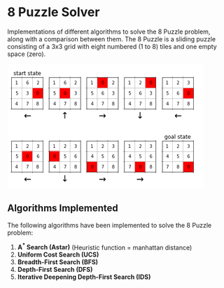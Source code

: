 # 8 Puzzle Solver
Implementations of different algorithms to solve the 8 Puzzle problem, along with a comparison between them. The 8 Puzzle is a sliding puzzle consisting of a 3x3 grid with eight numbered (1 to 8) tiles and one empty space (zero).

![alt text](./EX1.png)

## Algorithms Implemented

The following algorithms have been implemented to solve the 8 Puzzle problem:

1. **A<sup>*</sup> Search (Astar)**
(Heuristic function = manhattan distance)
2. **Uniform Cost Search (UCS)** 
3. **Breadth-First Search (BFS)**
4. **Depth-First Search (DFS)**
5. **Iterative Deepening Depth-First Search (IDS)**